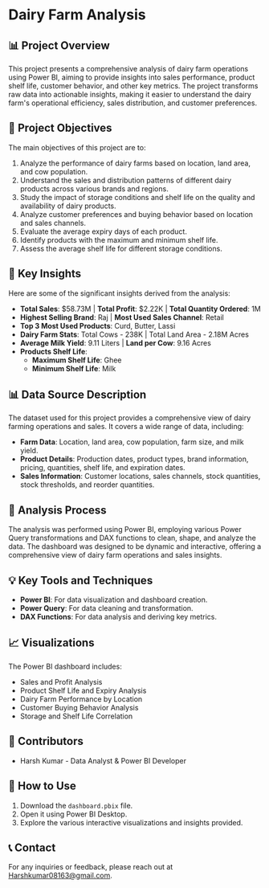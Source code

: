# Dairy Farm Analysis

## 📊 Project Overview
This project presents a comprehensive analysis of dairy farm operations using Power BI, aiming to provide insights into sales performance, product shelf life, customer behavior, and other key metrics. The project transforms raw data into actionable insights, making it easier to understand the dairy farm's operational efficiency, sales distribution, and customer preferences.

## 🎯 Project Objectives
The main objectives of this project are to:
1. Analyze the performance of dairy farms based on location, land area, and cow population.
2. Understand the sales and distribution patterns of different dairy products across various brands and regions.
3. Study the impact of storage conditions and shelf life on the quality and availability of dairy products.
4. Analyze customer preferences and buying behavior based on location and sales channels.
5. Evaluate the average expiry days of each product.
6. Identify products with the maximum and minimum shelf life.
7. Assess the average shelf life for different storage conditions.

## 🔑 Key Insights
Here are some of the significant insights derived from the analysis:
- **Total Sales**: $58.73M | **Total Profit**: $2.22K | **Total Quantity Ordered**: 1M
- **Highest Selling Brand**: Raj | **Most Used Sales Channel**: Retail
- **Top 3 Most Used Products**: Curd, Butter, Lassi
- **Dairy Farm Stats**: Total Cows - 238K | Total Land Area - 2.18M Acres
- **Average Milk Yield**: 9.11 Liters | **Land per Cow**: 9.16 Acres
- **Products Shelf Life**:
  - **Maximum Shelf Life**: Ghee
  - **Minimum Shelf Life**: Milk

## 📊 Data Source Description
The dataset used for this project provides a comprehensive view of dairy farming operations and sales. It covers a wide range of data, including:
- **Farm Data**: Location, land area, cow population, farm size, and milk yield.
- **Product Details**: Production dates, product types, brand information, pricing, quantities, shelf life, and expiration dates.
- **Sales Information**: Customer locations, sales channels, stock quantities, stock thresholds, and reorder quantities.

## 🔎 Analysis Process
The analysis was performed using Power BI, employing various Power Query transformations and DAX functions to clean, shape, and analyze the data. The dashboard was designed to be dynamic and interactive, offering a comprehensive view of dairy farm operations and sales insights.

## 💡 Key Tools and Techniques
- **Power BI**: For data visualization and dashboard creation.
- **Power Query**: For data cleaning and transformation.
- **DAX Functions**: For data analysis and deriving key metrics.

## 📈 Visualizations
The Power BI dashboard includes:
- Sales and Profit Analysis
- Product Shelf Life and Expiry Analysis
- Dairy Farm Performance by Location
- Customer Buying Behavior Analysis
- Storage and Shelf Life Correlation

## 👥 Contributors
- Harsh Kumar - Data Analyst & Power BI Developer

## 📢 How to Use
1. Download the `dashboard.pbix` file.
2. Open it using Power BI Desktop.
3. Explore the various interactive visualizations and insights provided.

## 📞 Contact
For any inquiries or feedback, please reach out at Harshkumar08163@gmail.com.
